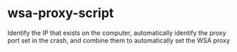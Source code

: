 # wsa-proxy-script
Identify the IP that exists on the computer, automatically identify the proxy port set in the crash, and combine them to automatically set the WSA proxy
